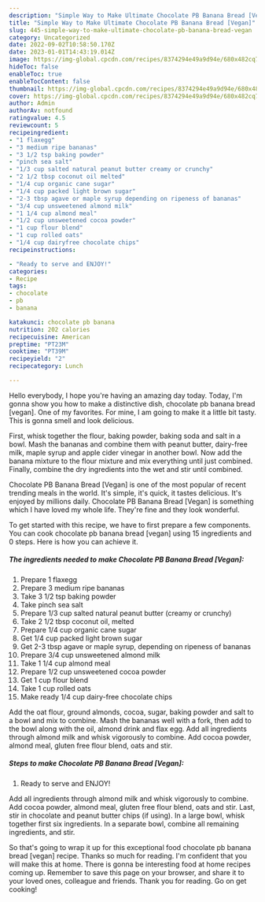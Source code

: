 ```yaml
---
description: "Simple Way to Make Ultimate Chocolate PB Banana Bread [Vegan]"
title: "Simple Way to Make Ultimate Chocolate PB Banana Bread [Vegan]"
slug: 445-simple-way-to-make-ultimate-chocolate-pb-banana-bread-vegan
category: Uncategorized
date: 2022-09-02T10:58:50.170Z
date: 2023-01-01T14:43:19.014Z
image: https://img-global.cpcdn.com/recipes/8374294e49a9d94e/680x482cq70/chocolate-pb-banana-bread-vegan-recipe-main-photo.jpg
hideToc: false
enableToc: true
enableTocContent: false
thumbnail: https://img-global.cpcdn.com/recipes/8374294e49a9d94e/680x482cq70/chocolate-pb-banana-bread-vegan-recipe-main-photo.jpg
cover: https://img-global.cpcdn.com/recipes/8374294e49a9d94e/680x482cq70/chocolate-pb-banana-bread-vegan-recipe-main-photo.jpg
author: Admin
authorAv: notfound
ratingvalue: 4.5
reviewcount: 5
recipeingredient:
- "1 flaxegg"
- "3 medium ripe bananas"
- "3 1/2 tsp baking powder"
- "pinch sea salt"
- "1/3 cup salted natural peanut butter creamy or crunchy"
- "2 1/2 tbsp coconut oil melted"
- "1/4 cup organic cane sugar"
- "1/4 cup packed light brown sugar"
- "2-3 tbsp agave or maple syrup depending on ripeness of bananas"
- "3/4 cup unsweetened almond milk"
- "1 1/4 cup almond meal"
- "1/2 cup unsweetened cocoa powder"
- "1 cup flour blend"
- "1 cup rolled oats"
- "1/4 cup dairyfree chocolate chips"
recipeinstructions:

- "Ready to serve and ENJOY!"
categories:
- Recipe
tags:
- chocolate
- pb
- banana

katakunci: chocolate pb banana 
nutrition: 202 calories
recipecuisine: American
preptime: "PT23M"
cooktime: "PT39M"
recipeyield: "2"
recipecategory: Lunch

---
```



Hello everybody, I hope you're having an amazing day today. Today, I'm gonna show you how to make a distinctive dish, chocolate pb banana bread [vegan]. One of my favorites. For mine, I am going to make it a little bit tasty. This is gonna smell and look delicious.

First, whisk together the flour, baking powder, baking soda and salt in a bowl. Mash the bananas and combine them with peanut butter, dairy-free milk, maple syrup and apple cider vinegar in another bowl. Now add the banana mixture to the flour mixture and mix everything until just combined. Finally, combine the dry ingredients into the wet and stir until combined.

Chocolate PB Banana Bread [Vegan] is one of the most popular of recent trending meals in the world. It's simple, it's quick, it tastes delicious. It's enjoyed by millions daily. Chocolate PB Banana Bread [Vegan] is something which I have loved my whole life. They're fine and they look wonderful.


To get started with this recipe, we have to first prepare a few components. You can cook chocolate pb banana bread [vegan] using 15 ingredients and 0 steps. Here is how you can achieve it.

<!--inarticleads1-->

##### The ingredients needed to make Chocolate PB Banana Bread [Vegan]:

1. Prepare 1 flaxegg
1. Prepare 3 medium ripe bananas
1. Take 3 1/2 tsp baking powder
1. Take pinch sea salt
1. Prepare 1/3 cup salted natural peanut butter (creamy or crunchy)
1. Take 2 1/2 tbsp coconut oil, melted
1. Prepare 1/4 cup organic cane sugar
1. Get 1/4 cup packed light brown sugar
1. Get 2-3 tbsp agave or maple syrup, depending on ripeness of bananas
1. Prepare 3/4 cup unsweetened almond milk
1. Take 1 1/4 cup almond meal
1. Prepare 1/2 cup unsweetened cocoa powder
1. Get 1 cup flour blend
1. Take 1 cup rolled oats
1. Make ready 1/4 cup dairy-free chocolate chips


Add the oat flour, ground almonds, cocoa, sugar, baking powder and salt to a bowl and mix to combine. Mash the bananas well with a fork, then add to the bowl along with the oil, almond drink and flax egg. Add all ingredients through almond milk and whisk vigorously to combine. Add cocoa powder, almond meal, gluten free flour blend, oats and stir. 

<!--inarticleads2-->

##### Steps to make Chocolate PB Banana Bread [Vegan]:


1. Ready to serve and ENJOY!

Add all ingredients through almond milk and whisk vigorously to combine. Add cocoa powder, almond meal, gluten free flour blend, oats and stir. Last, stir in chocolate and peanut butter chips (if using). In a large bowl, whisk together first six ingredients. In a separate bowl, combine all remaining ingredients, and stir. 

So that's going to wrap it up for this exceptional food chocolate pb banana bread [vegan] recipe. Thanks so much for reading. I'm confident that you will make this at home. There is gonna be interesting food at home recipes coming up. Remember to save this page on your browser, and share it to your loved ones, colleague and friends. Thank you for reading. Go on get cooking!
